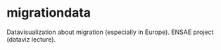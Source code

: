 # migrationdata
Datavisualization about migration (especially in Europe). ENSAE project (dataviz lecture).
